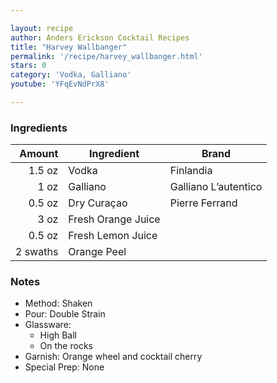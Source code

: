 ```yaml
---

layout: recipe
author: Anders Erickson Cocktail Recipes
title: "Harvey Wallbanger"
permalink: '/recipe/harvey_wallbanger.html'
stars: 0
category: 'Vodka, Galliano'
youtube: 'YFqEvNdPrX8'

---
```


### Ingredients

| Amount   | Ingredient         | Brand                |
| -------: | ------------------ | -------------------- |
|   1.5 oz | Vodka              | Finlandia            |
|     1 oz | Galliano           | Galliano L’autentico |
|   0.5 oz | Dry Curaçao        | Pierre Ferrand       |
|     3 oz | Fresh Orange Juice |
|   0.5 oz | Fresh Lemon Juice  |
| 2 swaths | Orange Peel        |
 
 ### Notes

- Method: Shaken
- Pour: Double Strain
- Glassware:
	- High Ball
	- On the rocks
- Garnish: Orange wheel and cocktail cherry
- Special Prep: None
